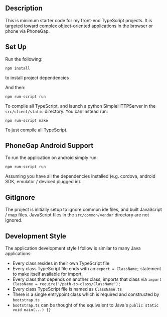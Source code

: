 Description
-----------

This is minimum starter code for my front-end TypeScript projects. It is targeted toward complex object-oriented applications in the browser or phone via PhoneGap.

Set Up
------
Run the following:

`npm install`
  
to install project dependencies

And then:

`npm run-script run`

To compile all TypeScript, and launch a python SimpleHTTPServer in the `src/client/static` directory. You can instead run:

`npm run-script make`

To just compile all TypeScript.

PhoneGap Android Support
------------------------

To run the application on android simply run:

`npm run-script run`

Assuming you have all the dependencies installed (e.g. cordova, android SDK, emulator / deviced plugged in).

GitIgnore
---------

The project is initially setup to ignore common ide files, and built JavaScript / map files. JavaScript files in the `src/common/vendor` directory are not ignored.

Development Style
-----------------

The application development style I follow is similar to many Java applications:

- Every class resides in their own TypeScript file
- Every class TypeScript file ends with an `export = ClassName;` statement to make itself available for import
- Every class that depends on another class, imports that class via `import ClassName = require('/path-to-class/ClassName');`
- Every class TypeScript file is named as `ClassName.ts`
- There is a single entrypoint class which is required and constructed by `bootstrap.ts`
- `bootstrap.ts` can be thought of the equivalent to Java's `public static void main(...) {}`